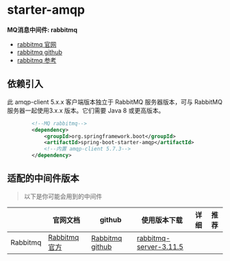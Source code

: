 # starter-amqp

**MQ消息中间件: rabbitmq**

- [rabbitmq 官网](https://www.rabbitmq.com/)
- [rabbitmq github](https://github.com/rabbitmq)
- [rabbitmq 参考](https://www.jianshu.com/p/a205606182e7)

## 依赖引入

此 amqp-client 5.x.x 客户端版本独立于 RabbitMQ 服务器版本，可与 RabbitMQ 服务器一起使用3.x.x 版本。它们需要 Java 8 或更高版本。

```xml
        <!--MQ rabbitmq-->
        <dependency>
            <groupId>org.springframework.boot</groupId>
            <artifactId>spring-boot-starter-amqp</artifactId>
            <!--内置 amqp-client 5.7.3-->
        </dependency>
```

## 适配的中间件版本

> 以下是你可能会用到的中间件

|                    | 官网文档 | github  | 使用版本下载  | 详细  |  推荐  |
| ----------------- | ---------- | ---------- | ---------- | ---------- | ---------- | 
| Rabbitmq         | [Rabbitmq 官方](https://www.rabbitmq.com/)       | [Rabbitmq github](https://github.com/rabbitmq)        | [rabbitmq-server-3.11.5](https://github.com/rabbitmq/rabbitmq-server/releases/tag/v3.11.5)  |   |  |
